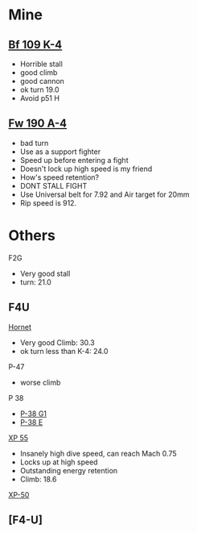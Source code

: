 # Mine 

## [Bf 109 K-4](https://wiki.warthunder.com/Bf_109_K-4)
- Horrible stall 
- good climb 
- good cannon 
- ok turn 19.0
- Avoid p51 H

## [Fw 190 A-4](https://wiki.warthunder.com/Fw_190_A-4)
- bad turn 
- Use as a support fighter
- Speed up before entering a fight 
- Doesn't lock up high speed is my friend 
- How's speed retention?
- DONT STALL FIGHT
- Use Universal belt for 7.92 and Air target for 20mm
- Rip speed is 912.

# Others

F2G
- Very good stall
- turn: 21.0

F4U
- 

[Hornet](https://wiki.warthunder.com/Hornet_Mk.III)
- Very good Climb: 30.3
- ok turn less than K-4: 24.0

P-47
- worse climb

P 38
- [P-38 G1](https://wiki.warthunder.com/P-38G-1)
- [P-38 E](https://wiki.warthunder.com/P-38E)

[XP 55](https://wiki.warthunder.com/XP-55)
-  Insanely high dive speed, can reach Mach 0.75
- Locks up at high speed
- Outstanding energy retention
- Climb: 18.6

[XP-50]()


[F4-U]
- 